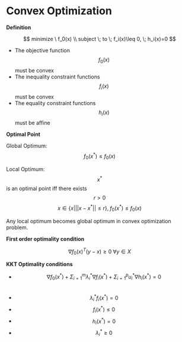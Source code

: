 # Convex Optimization

**Definition**

$$
minimize \ f_0(x) \\ subject \; to \; f_i(x)\leq 0, \; h_i(x)=0
$$

* The objective function $$f_0(x)$$ must be convex
* The inequality constraint functions $$f_i(x)$$must be convex
* The equality constraint functions $$h_i(x)$$must be affine



**Optimal Point**

Global Optimum: $$f_0(x^*) \leq f_0(x)$$

Local Optimum: $$x^*$$is an optimal point iff there exists $$r>0$$ $$x \in \{x| ||x-x^*||\leq r\}, \;  f_0(x^*) \leq f_0(x)$$

Any local optimum becomes global optimum in convex optimization problem.



**First order optimality condition**

$$
\nabla f_0(x)^T(y-x) \geq 0\; \forall y\in X
$$



**KKT Optimality conditions**

* $$\nabla f_0(x^*)+\Sigma^m_{i=1} \lambda _i^*\nabla f_i(x^*)+\Sigma^p_{i=1}u_i^*\nabla h_i(x^*)=0$$​
* $$\lambda _i^*f_i(x^*)=0$$
* $$f _i(x^*) \leq 0$$
* $$h_i(x^*)=0$$
* $$\lambda _i^* \geq 0$$







